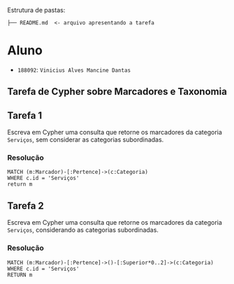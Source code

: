 Estrutura de pastas:

~~~
├── README.md  <- arquivo apresentando a tarefa
~~~

# Aluno
* `188092`: `Vinicius Alves Mancine Dantas`

## Tarefa de Cypher sobre Marcadores e Taxonomia

## Tarefa 1

Escreva em Cypher uma consulta que retorne os marcadores da categoria `Serviços`, sem considerar as categorias subordinadas.

### Resolução
~~~cypher
MATCH (m:Marcador)-[:Pertence]->(c:Categoria)
WHERE c.id = 'Serviços'
return m
~~~

## Tarefa 2

Escreva em Cypher uma consulta que retorne os marcadores da categoria `Serviços`, considerando as categorias subordinadas.

### Resolução
~~~cypher
MATCH (m:Marcador)-[:Pertence]->()-[:Superior*0..2]->(c:Categoria)
WHERE c.id = 'Serviços'
RETURN m
~~~